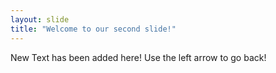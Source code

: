 ```yaml
---
layout: slide
title: "Welcome to our second slide!"
---
```

New Text has been added here!
Use the left arrow to go back!